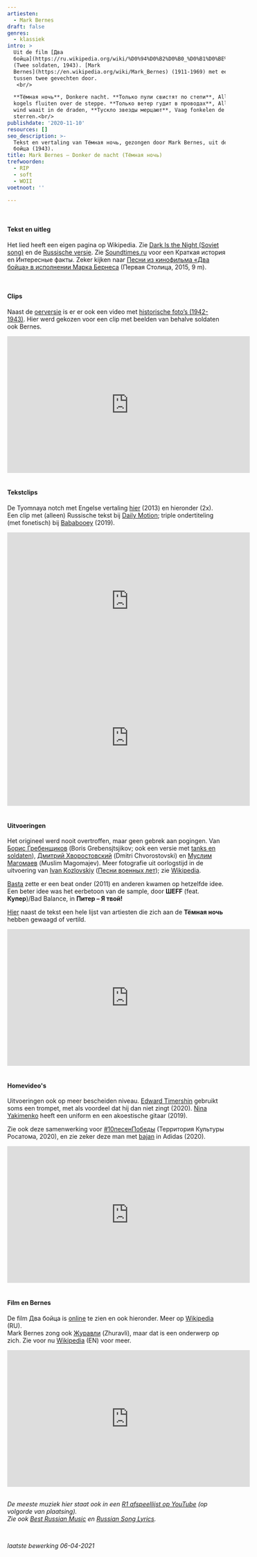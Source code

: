 ```yaml
---
artiesten:
  - Mark Bernes
draft: false
genres:
  - klassiek
intro: >
  Uit de film [Два
  бойца](https://ru.wikipedia.org/wiki/%D0%94%D0%B2%D0%B0_%D0%B1%D0%BE%D0%B9%D1%86%D0%B0)
  (Twee soldaten, 1943). [Mark
  Bernes](https://en.wikipedia.org/wiki/Mark_Bernes) (1911-1969) met een gitaar,
  tussen twee gevechten door. 
   <br/>

  **Тёмная ночь**, Donkere nacht. **Только пули свистят по степи**, Alleen
  kogels fluiten over de steppe. **Только ветер гудит в проводах**, Alleen de
  wind waait in de draden, **Тускло звезды мерцают**, Vaag fonkelen de
  sterren.<br/>
publishdate: '2020-11-10'
resources: []
seo_description: >-
  Tekst en vertaling van Тёмная ночь, gezongen door Mark Bernes, uit de film Два
  бойца (1943). 
title: Mark Bernes – Donker de nacht (Тёмная ночь)
trefwoorden:
  - RIP
  - soft
  - WOII
voetnoot: ''

---
```




  <br/>

#### Tekst en uitleg 

Het lied heeft een eigen pagina op Wikipedia. Zie [Dark Is the Night (Soviet song)](https://en.wikipedia.org/wiki/Dark_Is_the_Night_(Soviet_song)) en de [Russische versie](https://ru.wikipedia.org/wiki/Тёмная_ночь). Zie [Soundtimes.ru](https://soundtimes.ru/populyarnye-pesni/tjomnaya-noch) voor een Краткая история en Интересные факты. Zeker kijken naar [Песни из кинофильма «Два бойца» в исполнении Марка Бернеса](https://youtu.be/pPW8xv38ZEs) (Первая Столица, 2015, 9 m).

  <br/>

#### Clips

Naast de [oerversie](https://youtu.be/1vRYwaJC5FY) is er er ook een video met [historische foto’s (1942-1943)](https://youtu.be/c0XxC7gj-Ag). Hier werd gekozen voor een clip met beelden van behalve soldaten ook Bernes.

 

<iframe width="560" height="315" src="https://www.youtube.com/embed/ihCqh-QnJZE" frameborder="0" allow="accelerometer; autoplay; clipboard-write; encrypted-media; gyroscope; picture-in-picture" allowfullscreen></iframe>


  <br/>
  <br/>

#### Tekstclips

De Tyomnaya notch met Engelse vertaling [hier](https://youtu.be/al_Id8Cr2oU) (2013) en hieronder (2x). Een clip met (alleen) Russische tekst bij [Daily Motion](https://www.dailymotion.com/video/x2r7gla); triple ondertiteling (met fonetisch) bij [Bababooey](https://youtu.be/uNVftNShARU) (2019).


<iframe width="560" height="315" src="https://www.youtube.com/embed/HjmmxX5U2VM" frameborder="0" allow="accelerometer; autoplay; encrypted-media; gyroscope; picture-in-picture" allowfullscreen></iframe>

 
<iframe width="560" height="315" src="https://www.youtube.com/embed/5bdYIhV-FzA" title="YouTube video player" frameborder="0" allow="accelerometer; autoplay; clipboard-write; encrypted-media; gyroscope; picture-in-picture" allowfullscreen></iframe>

 <br/>
 <br/>


#### Uitvoeringen

Het origineel werd nooit overtroffen, maar geen gebrek aan pogingen. Van [Борис Гребенщиков](https://youtu.be/7DBEV4n8ufU) (Boris Grebensjtsjikov; ook een versie met [tanks en soldaten](https://youtu.be/J7cQdiBeLq8)), [Дмитрий Хворостовский](https://youtu.be/NkzH5zAvYJs) (Dmitri Chvorostovski) en [Муслим Магомаев](https://www.youtube.com/watch?v=VprjlMfjAeQ) (Muslim Magomajev). Meer fotografie uit oorlogstijd in de uitvoering van [Ivan Kozlovskiy](https://youtu.be/adSyZakT_BY) ([Песни военных лет](https://www.youtube.com/channel/UCt_SfdoAm_OkfamGUacToUw/videos)); zie [Wikipedia](https://en.wikipedia.org/wiki/Ivan_Kozlovsky). 


[Basta](https://www.youtube.com/watch?v=VQ1Ap10ZuRM) zette er een beat onder (2011) en anderen kwamen op hetzelfde idee. Een beter idee was het eerbetoon van de sample, door **ШЕFF** (feat. **Купер**)/Bad Balance, in **Питер – Я твой!**

[Hier](https://tekst-pesni.info/tyomnaya-noch/) naast de tekst een hele lijst van artiesten die zich aan de **Тёмная ночь** hebben gewaagd of vertild.


<iframe width="560" height="315" src="https://www.youtube.com/embed/JChtB4CVm1k" frameborder="0" allow="accelerometer; autoplay; encrypted-media; gyroscope; picture-in-picture" allowfullscreen></iframe>

 
 <br/>
  <br/>
 

 #### Homevideo's


Uitvoeringen ook op meer bescheiden niveau. [Edward Timershin](https://youtu.be/V71Ne7UEICg) gebruikt soms een trompet, met als voordeel dat hij dan niet zingt (2020). [Nina Yakimenko](https://www.youtube.com/watch?v=ZcIX4J5m26I) heeft een uniform en een akoestische gitaar (2019).

Zie ook deze samenwerking voor [#10песенПобеды](https://youtu.be/ENrEDKTiHFc) (Территория Культуры Росатома, 2020), en zie zeker deze man met [bajan](https://nl.wikipedia.org/wiki/Bajan_(accordeon)) in Adidas (2020).


<iframe width="560" height="315" src="https://www.youtube.com/embed/Zpf7KAKrYX0" frameborder="0" allow="accelerometer; autoplay; clipboard-write; encrypted-media; gyroscope; picture-in-picture" allowfullscreen></iframe>

 
  <br/>
  <br/>
 

#### Film en Bernes

De film Два бойца is [online](https://www.youtube.com/watch?v=VqP812Q6WjQ) te zien en ook hieronder. Meer op [Wikipedia](https://ru.wikipedia.org/wiki/Два_бойца) (RU). <br/>
Mark Bernes zong ook [Журавли](https://youtu.be/THeGsS_Skew) (Zhuravli), maar dat is een onderwerp op zich. Zie voor nu [Wikipedia](https://en.wikipedia.org/wiki/Zhuravli) (EN) voor meer.



<iframe width="560" height="315" src="https://www.youtube.com/embed/p-t_OGPUku8" frameborder="0" allow="accelerometer; autoplay; clipboard-write; encrypted-media; gyroscope; picture-in-picture" allowfullscreen></iframe>

 

   <br/>
   <br/>

*De meeste muziek hier staat ook in een [R1 afspeellijst op YouTube](https://www.youtube.com/playlist?list=PLeE-zqOrSLhxfIpK2vuUJNCKSzyVBi0yM) (op volgorde van plaatsing).* <br/>
*Zie ook [Best Russian Music](https://www.youtube.com/playlist?list=PLeE-zqOrSLhxTFYDvlwUu4hYby9DojwoD) en [Russian Song Lyrics](https://www.youtube.com/playlist?list=PLeE-zqOrSLhzkRCATzT8__oNifBChVHGK).*

<br/>

*laatste bewerking 06-04-2021*



 

 

 